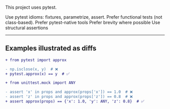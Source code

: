 This project uses pytest.

Use pytest idioms: fixtures, parametrize, assert.
Prefer functional tests (not class-based).
Prefer pytest-native tools
Prefer brevity where possible
Use structural assertions

---

## Examples illustrated as diffs

```diff
+ from pytest import approx

- np.isclose(x, y)  # ❌
+ pytest.approx(x) == y  # ✅
```

```diff
+ from unittest.mock import ANY

- assert 'x' in props and approx(props['x']) == 1.0  # ❌
- assert 'z' in props and approx(props['z']) == 0.8  # ❌
+ assert approx(props) == {'x': 1.0, 'y': ANY, 'z': 0.8}  # ✅
```

